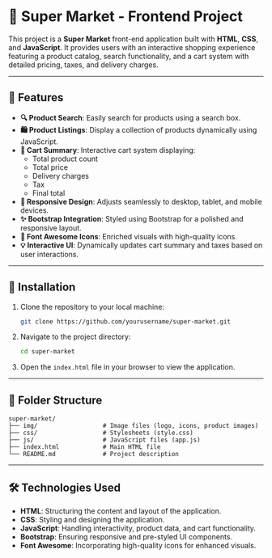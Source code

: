 # 🛒 Super Market - Frontend Project

This project is a **Super Market** front-end application built with **HTML**, **CSS**, and **JavaScript**. It provides users with an interactive shopping experience featuring a product catalog, search functionality, and a cart system with detailed pricing, taxes, and delivery charges.

---

## 🎯 Features

- **🔍 Product Search**: Easily search for products using a search box.
- **🛍️ Product Listings**: Display a collection of products dynamically using JavaScript.
- **🛒 Cart Summary**: Interactive cart system displaying:
  - Total product count
  - Total price
  - Delivery charges
  - Tax
  - Final total
- **📱 Responsive Design**: Adjusts seamlessly to desktop, tablet, and mobile devices.
- **✨ Bootstrap Integration**: Styled using Bootstrap for a polished and responsive layout.
- **🎨 Font Awesome Icons**: Enriched visuals with high-quality icons.
- **💡 Interactive UI**: Dynamically updates cart summary and taxes based on user interactions.

---

## 🚀 Installation

1. Clone the repository to your local machine:

   ```bash
   git clone https://github.com/yourusername/super-market.git
   ```

2. Navigate to the project directory:

   ```bash
   cd super-market
   ```

3. Open the `index.html` file in your browser to view the application.

---

## 📂 Folder Structure

```
super-market/
├── img/                  # Image files (logo, icons, product images)
├── css/                  # Stylesheets (style.css)
├── js/                   # JavaScript files (app.js)
├── index.html            # Main HTML file
└── README.md             # Project description
```

---

## 🛠️ Technologies Used

- **HTML**: Structuring the content and layout of the application.
- **CSS**: Styling and designing the application.
- **JavaScript**: Handling interactivity, product data, and cart functionality.
- **Bootstrap**: Ensuring responsive and pre-styled UI components.
- **Font Awesome**: Incorporating high-quality icons for enhanced visuals.

